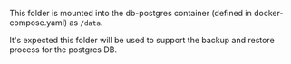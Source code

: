 This folder is mounted into the db-postgres container (defined in docker-compose.yaml) as `/data`.

It's expected this folder will be used to support the backup and restore process for the postgres DB.
